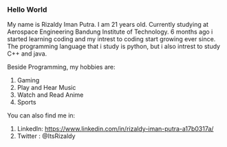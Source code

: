 ### Hello World 

<!--
**rizaldyip10/rizaldyip10** is a ✨ _special_ ✨ repository because its `README.md` (this file) appears on your GitHub profile.

Here are some ideas to get you started:

- 🔭 I’m currently working on ...
- 🌱 I’m currently learning ...
- 👯 I’m looking to collaborate on ...
- 🤔 I’m looking for help with ...
- 💬 Ask me about ...
- 📫 How to reach me: ...
- 😄 Pronouns: ...
- ⚡ Fun fact: ...
-->
My name is Rizaldy Iman Putra. I am 21 years old. Currently studying at Aerospace Engineering Bandung Institute of Technology. 6 months ago i started learning coding and my intrest to coding start growing ever since. The programming language that i study is python, but i also intrest to study C++ and java.

Beside Programming, my hobbies are:
1. Gaming
2. Play and Hear Music
3. Watch and Read Anime
4. Sports

You can also find me in:
1. LinkedIn: https://www.linkedin.com/in/rizaldy-iman-putra-a17b0317a/
2. Twitter : @ItsRizaldy
